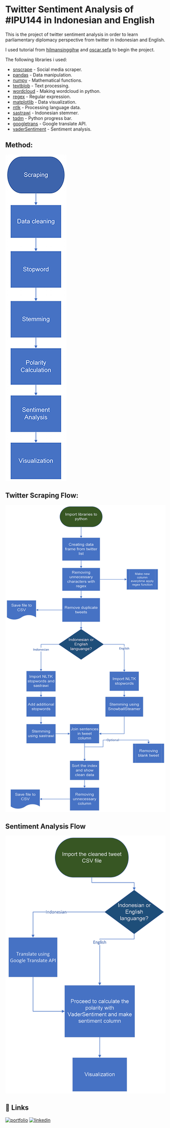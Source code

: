 # Twitter Sentiment Analysis of #IPU144 in Indonesian and English

This is the project of twitter sentiment analysis in order to learn parliamentary diplomacy perspective from twitter in Indonesian and English.

I used tutorial from [hilmansinggihw](https://hilmansinggihw.medium.com/sentiment-analysis-about-blokirkominfo-regarding-the-pse-policy-in-indonesia-885af555493f) and [oscar.sefa](https://medium.com/@oscar.sefa/twitter-sentiment-analysis-using-python-for-beginners-1ee1bc15dc86) to begin the project. 

The following libraries i used:
- [snscrape](https://github.com/JustAnotherArchivist/snscrape) - Social media scraper.
- [pandas](https://pandas.pydata.org/) - Data manipulation.
- [numpy](https://numpy.org/) - Mathematical functions.
- [textblob](https://textblob.readthedocs.io/en/dev/) - Text processing. 
- [wordcloud](https://pypi.org/project/wordcloud/) - Making wordcloud in python.
- [regex](https://docs.python.org/3/library/re.html) - Regular expression.
- [matplotlib](https://matplotlib.org/) - Data visualization.
- [ntlk](https://www.nltk.org/) - Processing language data.
- [sastrawi](https://github.com/sastrawi/sastrawi) - Indonesian stemmer.
- [tqdm](https://tqdm.github.io/) - Python progress bar.
- [googletrans](https://py-googletrans.readthedocs.io/en/latest/) - Google translate API.
- [vaderSentiment](https://github.com/cjhutto/vaderSentiment) - Sentiment analysis.


## Method:

![Main flow](https://raw.githubusercontent.com/cantikapf/IPU144_sentiment_analysis/master/Flow1.png)

## Twitter Scraping Flow:

![Detail flow 1](https://raw.githubusercontent.com/cantikapf/IPU144_sentiment_analysis/master/Flow3.png)

## Sentiment Analysis Flow

![Detail flow 2](https://raw.githubusercontent.com/cantikapf/IPU144_sentiment_analysis/master/Flow2.png)


## 🔗 Links
[![portfolio](https://img.shields.io/badge/my_portfolio-000?style=for-the-badge&logo=ko-fi&logoColor=white)](https://cantikapf.github.io/)
[![linkedin](https://img.shields.io/badge/linkedin-0A66C2?style=for-the-badge&logo=linkedin&logoColor=white)](www.linkedin.com/in/cantikaputri-febrianti)

